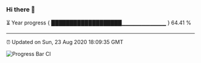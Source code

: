 ### Hi there 👋

⏳ Year progress { ███████████████████▁▁▁▁▁▁▁▁▁▁▁ } 64.41 %

---

⏰ Updated on Sun, 23 Aug 2020 18:09:35 GMT

![Progress Bar CI](https://github.com/liununu/liununu/workflows/Progress%20Bar%20CI/badge.svg)
